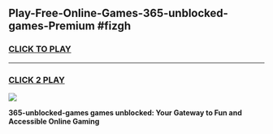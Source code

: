 
## Play-Free-Online-Games-365-unblocked-games-Premium #fizgh
<h3>
<a href="https://premium.freeplayer.one?title=365-unblocked-games&ref=8M">CLICK TO PLAY</a></h3>
<hr>

<h3>
<a href="https://premium.freeplayer.one?title=365-unblocked-games&ref=8M">CLICK 2 PLAY</a>
  
</h3>

<a href="https://premium.freeplayer.one?title=365-unblocked-games&ref=8M"><img src="https://clearcache.store/games.png"></a>


**365-unblocked-games games unblocked: Your Gateway to Fun and Accessible Online Gaming**
